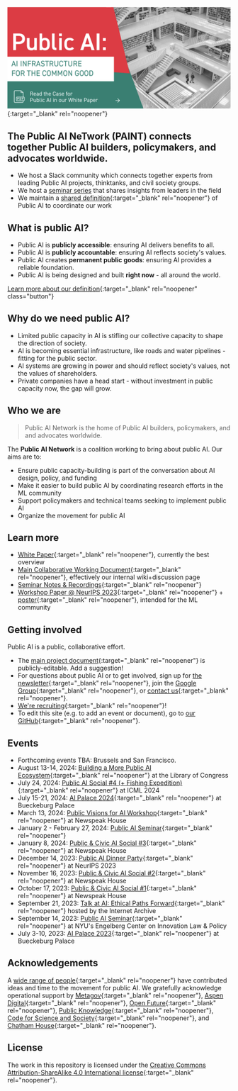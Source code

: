 
[![White Paper Available Now](assets/whitepaper.png)](https://bit.ly/publicAIpaper){:target="_blank" rel="noopener"}

## The Public AI NeTwork (PAINT) connects together Public AI builders, policymakers, and advocates worldwide.

- We host a Slack community which connects together experts from leading Public AI projects, thinktanks, and civil society groups.
- We host a [seminar series](https://publicai.network/seminar) that shares insights from leaders in the field
- We maintain a [shared definition](https://bit.ly/publicAIpaper){:target="_blank" rel="noopener"} of Public AI to coordinate our work

## What is public AI?

- Public AI is **publicly accessible**: ensuring AI delivers benefits to all.
- Public AI is **publicly accountable**: ensuring AI reflects society's values.
- Public AI creates **permanent public goods**: ensuring AI provides a reliable foundation.
- Public AI is being designed and built **right now** - all around the world.

[Learn more about our definition](https://bit.ly/publicAIpaper){:target="_blank" rel="noopener" class="button"}

## Why do we need public AI?

- Limited public capacity in AI is stifling our collective capacity to shape the direction of society.
- AI is becoming essential infrastructure, like roads and water pipelines - fitting for the public sector.
- AI systems are growing in power and should reflect society's values, not the values of shareholders.
- Private companies have a head start - without investment in public capacity now, the gap will grow.

## Who we are

> Public AI Network is the home of Public AI builders, policymakers, and and advocates worldwide.

The **Public AI Network** is a coalition working to bring about public AI. Our aims are to:

- Ensure public capacity-building is part of the conversation about AI design, policy, and funding
- Make it easier to build public AI by coordinating research efforts in the ML community
- Support policymakers and technical teams seeking to implement public AI
- Organize the movement for public AI

## Learn more

- [White Paper](https://bit.ly/publicAIpaper){:target="_blank" rel="noopener"}, currently the best overview
- [Main Collaborative Working Document](https://docs.google.com/document/d/1ykjsXpTRZu4Obu9miJlkR9vIqWSLey5m0G4Utlm6HBg/edit){:target="_blank" rel="noopener"}, effectively our internal wiki+discussion page
- [Seminar Notes & Recordings](https://publicai.network/seminar.html){:target="_blank" rel="noopener"}
- [Workshop Paper @ NeurIPS 2023](https://arxiv.org/abs/2311.11350){:target="_blank" rel="noopener"} + [poster](https://docs.google.com/presentation/d/e/2PACX-1vTTPlkbPBeLAjzfQzx72DsS4VwBFY3YLYvX_cCLNw83FWs0zoLoaDSYjgFbdgi8zQ/pub?start=false&loop=false&delayms=3000){:target="_blank" rel="noopener"}, intended for the ML community

## Getting involved

Public AI is a public, collaborative effort.

- The [main project document](https://docs.google.com/document/d/1ykjsXpTRZu4Obu9miJlkR9vIqWSLey5m0G4Utlm6HBg/edit){:target="_blank" rel="noopener"} is publicly-editable. Add a suggestion!
- For questions about public AI or to get involved, sign up for [the newsletter](https://publicai.substack.com/){:target="_blank" rel="noopener"}, join the [Google Group](https://groups.google.com/g/public-ai){:target="_blank" rel="noopener"}, or [contact us](mailto:hello@publicai.network){:target="_blank" rel="noopener"}.
- [We're recruiting](https://docs.google.com/document/d/1jtfzDaQHqHaF8gypFmqo8JZwQvgKFdYHFG2rjxLst0k/edit){:target="_blank" rel="noopener"}!
- To edit this site (e.g. to add an event or document), go to [our GitHub](https://github.com/manymodels/public-ai){:target="_blank" rel="noopener"}.

## Events

- Forthcoming events TBA: Brussels and San Francisco.
- August 13-14, 2024: [Building a More Public AI Ecosystem](https://publicai.us){:target="_blank" rel="noopener"} at the Library of Congress
- July 24, 2024: [Public AI Social #4 (+ Fishing Expedition)](https://lu.ma/oxdb3ryc){:target="_blank" rel="noopener"} at ICML 2024
- July 15-21, 2024: [AI Palace 2024](https://www.aipalace.org/){:target="_blank" rel="noopener"} at Bueckeburg Palace
- March 13, 2024: [Public Visions for AI Workshop](https://lu.ma/mqop6d2c){:target="_blank" rel="noopener"} at Newspeak House
- January 2 - February 27, 2024: [Public AI Seminar](https://publicai.network/seminar.html){:target="_blank" rel="noopener"}
- January 8, 2024: [Public & Civic AI Social #3](https://lu.ma/qalguhzr){:target="_blank" rel="noopener"} at Newspeak House
- December 14, 2023: [Public AI Dinner Party](https://lu.ma/public-ai-dinner-party-neurips-2023){:target="_blank" rel="noopener"} at NeurIPS 2023
- November 16, 2023: [Public & Civic AI Social #2](https://lu.ma/zo0vnony){:target="_blank" rel="noopener"} at Newspeak House
- October 17, 2023: [Public & Civic AI Social #1](https://lu.ma/public-civic-ai-social){:target="_blank" rel="noopener"} at Newspeak House
- September 21, 2023: [Talk at AI: Ethical Paths Forward](https://archive.org/details/dweb-meetup-september-2023-ai-ethical-paths-forward){:target="_blank" rel="noopener"} hosted by the Internet Archive
- September 14, 2023: [Public AI Seminar](https://www.eventbrite.com/e/public-ai-seminar-tickets-716665073527){:target="_blank" rel="noopener"} at NYU's Engelberg Center on Innovation Law & Policy
- July 3-10, 2023: [AI Palace 2023](https://www.aipalace.org/){:target="_blank" rel="noopener"} at Bueckeburg Palace

## Acknowledgements

A [wide range of people](https://docs.google.com/document/d/1ykjsXpTRZu4Obu9miJlkR9vIqWSLey5m0G4Utlm6HBg/edit#heading=h.v36dq6wln0nk){:target="_blank" rel="noopener"} have contributed ideas and time to the movement for public AI. We gratefully acknowledge operational support by [Metagov](https://metagov.org){:target="_blank" rel="noopener"}, [Aspen Digital](https://www.aspendigital.org/){:target="_blank" rel="noopener"}, [Open Future](https://openfuture.eu/){:target="_blank" rel="noopener"}, [Public Knowledge](https://publicknowledge.org){:target="_blank" rel="noopener"}, [Code for Science and Society](https://www.codeforsociety.org/){:target="_blank" rel="noopener"}, and [Chatham House](https://www.chathamhouse.org/){:target="_blank" rel="noopener"}.

## License
The work in this repository is licensed under the [Creative Commons Attribution-ShareAlike 4.0 International license](https://creativecommons.org/licenses/by-sa/4.0/){:target="_blank" rel="noopener"}.
